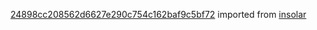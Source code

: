 [24898cc208562d6627e290c754c162baf9c5bf72](https://github.com/insolar/insolar/commit/24898cc208562d6627e290c754c162baf9c5bf72) imported from [insolar](https://github.com/insolar/insolar)
